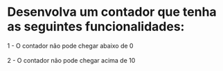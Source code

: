 # Desenvolva um contador que tenha as seguintes funcionalidades:

1 - O contador não pode chegar abaixo de 0<br><br>
2 - O contador não pode chegar acima de 10

